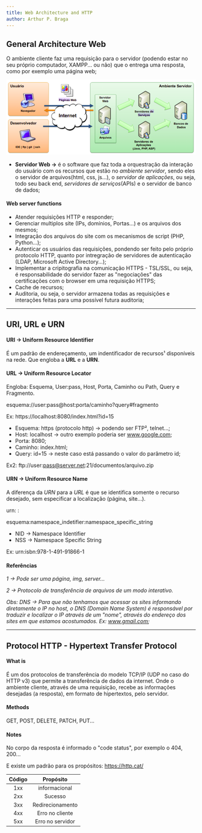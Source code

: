 ```yaml
---
title: Web Architecture and HTTP
author: Arthur P. Braga
---
```


## General Architecture Web

O ambiente cliente faz uma requisição para o servidor (podendo estar no seu próprio computador, XAMPP... ou não) que o entrega uma resposta, como por exemplo uma página web;

<img src="../imgs/AmbienteServidor.png" alt="AmbienteServidor"/>

- **Servidor Web ->** é o software que faz toda a orquestração da interação do usuário com os recursos que estão no *ambiente servidor*, sendo eles o servidor de arquivos(html, css, js...), o *servidor de aplicações*, ou seja, todo seu back end, *servidores de serviços*(APIs) e o servidor de banco de dados;

#### Web server functions

- Atender requisições HTTP e responder;
- Gerenciar multiplos site (IPs, domínios, Portas...) e os arquivos dos mesmos;
- Integração dos arquivos do site com os mecanismos de script (PHP, Python...);
- Autenticar os usuários das requisições, pondendo ser feito pelo próprio protocolo HTTP, quanto por intregração de servidores de autenticação (LDAP, Microsoft Active Directory...);
- Implementar a cripitografia na comunicação HTTPS - TSL/SSL, ou seja, é responsabilidade do servidor fazer as "negociações" das certificações com o browser em uma requisição HTTPS;
- Cache de recursos;
- Auditoria, ou seja, o servidor armazena todas as requisições e interações feitas para uma possível futura auditoria;

---

## URI, URL e URN

#### URI -> Uniform Resource Identifier

É um padrão de endereçamento, um indentificador de recursos¹ disponíveis na rede. Que engloba a **URL** e a **URN**.

#### URL -> Uniform Resource Locator

Engloba: Esquema, User:pass, Host, Porta, Caminho ou Path, Query e Fragmento.

esquema://user:pass@host:porta/caminho?query#fragmento

Ex: https://localhost:8080/index.html?id=15

- Esquema: https (protocolo http) -> podendo ser FTP², telnet...;
- Host: localhost -> outro exemplo poderia ser www.google.com;
- Porta:  8080;
- Caminho: index.html;
- Query: id=15 -> neste caso está passando o valor do parâmetro id;

Ex2: ftp://user:pass@server.net:21/documentos/arquivo.zip

#### URN -> Uniform Resource Name

 A diferença da *URN* para a *URL* é que se identifica somente o recurso desejado, sem especificar a localização (página, site...).

urn: <NID> : <NSS>

esquema:namespace_indetifier:namespace_specific_string

- NID -> Namespace Identifier
- NSS -> Namespace Specific String

Ex: urn:isbn:978-1-491-91866-1

#### Referências

*1 -> Pode ser uma página, img, server...*

*2 -> Protocolo de transferência de arquivos de um modo interativo.*

*Obs: DNS -> Para que não tenhamos que acessar os sites informando diretamente o IP no host, o DNS (Domain Name System) é responsável por traduzir e localizar o IP através de um "nome", através do endereço dos sites em que estamos acostumados. Ex: www.gmail.com;* 

---

## Protocol HTTP - Hypertext Transfer Protocol

#### What is

É um dos protocolos de transferência do modelo TCP/IP (UDP no caso do HTTP v3) que permite a transferência de dados da internet. Onde o ambiente cliente, através de uma requisição, recebe as informações desejadas (a resposta), em formato de hipertextos, pelo servidor. 

#### Methods

GET, POST, DELETE, PATCH, PUT...

#### Notes

No corpo da resposta é informado o "code status", por exemplo o 404, 200...

E existe um padrão para os propósitos: https://http.cat/

| Código | Propósito        |
|:------:|:----------------:|
| 1xx    | informacional    |
| 2xx    | Sucesso          |
| 3xx    | Redirecionamento |
| 4xx    | Erro no cliente  |
| 5xx    | Erro no servidor |